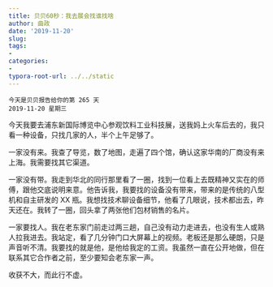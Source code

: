 ```yaml
---
title: 贝贝60秒：我去展会找谁找啥
author: 曲政
date: '2019-11-20'
slug: 
tags:
- 
categories:
- 
typora-root-url: ../../static
---
```


    今天是贝贝报告给你的第 265 天
    2019-11-20 星期三

今天我要去浦东新国际博览中心参观饮料工业科技展，送我妈上火车后去的，我只看一种设备，只找几家的人，半个上午足够了。

一家没有来。我查了导览，数了地图，走遍了四个馆，确认这家华南的厂商没有来上海。我需要找其它渠道。

一家没有带。我走到华北的同行那里看了一圈，找到一位看上去既精神又实在的师傅，跟他交底说明来意。他告诉我，我要找的设备没有带来，带来的是传统的八型机和自主研发的 XX 瓶。我想找技术聊设备细节，他看了几眼说，技术都出去，昨天还在。我转了一圈，回头拿了两张他们包材销售的名片。

一家要找人。我在老东家门前走过两三趟，自己没有动力走进去，也没有生人或熟人拉我进去。我站定，看了几分钟门口大屏幕上的视频。老板还是那么硬朗，只是声音听不清。我要找的就是他，是他给我定的工资。我虽然一直在公开地做，但在联系其它合作者之前，至少要知会老东家一声。

收获不大，而此行不虚。
